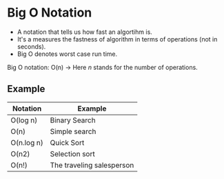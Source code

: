 # Big O Notation

- A notation that tells us how fast an algortihm is.
- It's a measures the fastness of algorithm in terms of operations (not in seconds).
- Big O denotes worst case run time.

Big O notation: O(n) -> Here _n_ stands for the number of  operations.

## Example

| Notation   | Example                   |
| ---------- | ------------------------- |
| O(log n)   | Binary Search             |
| O(n)       | Simple search             |
| O(n.log n) | Quick Sort                |
| O(n2)      | Selection sort            |
| O(n!)      | The traveling salesperson |
